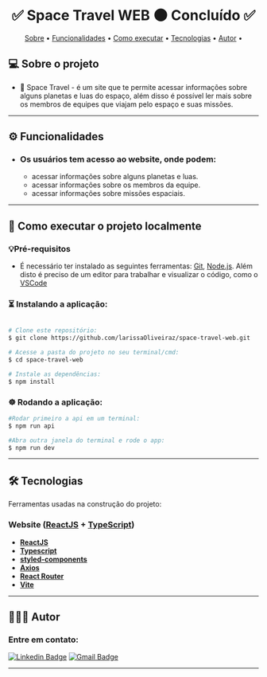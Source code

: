 <h1 align="center"> 
	✅  Space Travel WEB 🌑 Concluído ✅
</h1>

<p align="center">
 <a href="#-sobre-o-projeto">Sobre</a> •
 <a href="#-funcionalidades">Funcionalidades</a> •
 <a href="#-como-executar-o-projeto">Como executar</a> • 
 <a href="#-tecnologias">Tecnologias</a> • 
 <a href="#-autor">Autor</a> • 
</p>

## 💻 Sobre o projeto

-  🎦 Space Travel - é um site que te permite acessar informações sobre alguns planetas e luas do espaço, além disso é possível ler mais sobre os membros de equipes que viajam pelo espaço e suas missões.

---

## ⚙️ Funcionalidades

-  ### Os usuários tem acesso ao website, onde podem:
   -  acessar informações sobre alguns planetas e luas.
   -  acessar informações sobre os membros da equipe.
   -  acessar informações sobre missões espaciais.
   
---

## 🚀 Como executar o projeto localmente

### 💡Pré-requisitos

-  É necessário ter instalado as seguintes ferramentas:
   [Git](https://git-scm.com), [Node.js](https://nodejs.org/en/).
   Além disto é preciso de um editor para trabalhar e visualizar o código, como o [VSCode](https://code.visualstudio.com/)

### ⏳ Instalando a aplicação:

```bash

# Clone este repositório:
$ git clone https://github.com/larissaOliveiraz/space-travel-web.git

# Acesse a pasta do projeto no seu terminal/cmd:
$ cd space-travel-web

# Instale as dependências:
$ npm install

```

### ☸️ Rodando a aplicação:

```bash
#Rodar primeiro a api em um terminal:
$ npm run api

#Abra outra janela do terminal e rode o app:
$ npm run dev
```

---

## 🛠 Tecnologias

Ferramentas usadas na construção do projeto:

### Website ([ReactJS](https://react.dev) + [TypeScript](https://www.typescriptlang.org/))

-  **[ReactJS](https://react.dev)**
-  **[Typescript](https://www.typescriptlang.org/)**
-  **[styled-components](https://styled-components.com)**
-  **[Axios](https://axios-http.com/ptbr/)**
-  **[React Router](https://reactrouter.com/en/main)**
-  **[Vite](https://vitejs.dev)**

---

## 👩🏽‍💻 Autor

### Entre em contato:

[![Linkedin Badge](https://img.shields.io/badge/-Larissa-blue?style=flat-square&logo=Linkedin&logoColor=white&link=https://www.linkedin.com/in/larissa-oliveira-a04611238/)](https://www.linkedin.com/in/larissa-oliveira-a04611238/)
[![Gmail Badge](https://img.shields.io/badge/-oliveira.larissa.dv@gmail.com-c14438?style=flat-square&logo=Gmail&logoColor=white&link=mailto:tgmarinho@gmail.com)](mailto:oliveira.larissa.dv@gmail.com)

---

